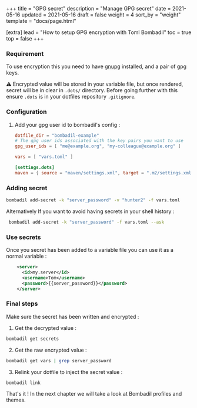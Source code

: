 +++
title = "GPG secret"
description = "Manage GPG secret"
date = 2021-05-16
updated = 2021-05-16
draft = false
weight = 4
sort_by = "weight"
template = "docs/page.html"

[extra]
lead = "How to setup GPG encryption with Toml Bombadil"
toc = true
top = false
+++


### Requirement

To use encryption this you need to have [gnupg](https://gnupg.org/) installed, and a pair of gpg keys.

⚠️ Encrypted value will be stored in your variable file, but once rendered, secret will be in clear in `.dots/`  directory.
Before going further with this ensure `.dots` is in your dotfiles repository `.gitignore`.

### Configuration

1. Add your gpg user id to bombadil's config :

    ```toml
    dotfile_dir = "bombadil-example"
    # The gpg user ids associated with the key pairs you want to use
    gpg_user_ids = [ "me@example.org", "my-colleague@example.org" ]

    vars = [ "vars.toml" ]

    [settings.dots]
    maven = { source = "maven/settings.xml", target = ".m2/settings.xml"}
    ```

### Adding secret

```bash
bombadil add-secret -k "server_password" -v "hunter2" -f vars.toml
```

Alternatively If you want to avoid having secrets in your shell history :

```bash
 bombadil add-secret -k "server_password" -f vars.toml --ask
```

### Use secrets

Once you secret has been added to a variable file you can use it as a normal variable :

```xml
    <server>
      <id>my.server</id>
      <username>Tom</username>
      <password>{{server_password}}</password>
    </server>
```

### Final steps

Make sure the secret has been written and encrypted :

   1. Get the decrypted value :

   ```bash
  bombadil get secrets
   ```

   2. Get the raw encrypted value :
   ```bash
  bombadil get vars | grep server_password
   ```

   3. Relink your dotfile to inject the secret value :
   ```bash
   bombadil link
   ```

That's it ! In the next chapter we will take a look at Bombadil profiles and themes.
